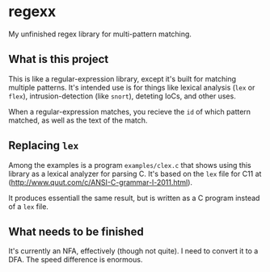 # regexx
My unfinished regex library for multi-pattern matching.

## What is this project

This is like a regular-expression library, except it's built for
matching multiple patterns. It's intended use is for things like
lexical analysis (`lex` or `flex`), intrusion-detection (like `snort`),
deteting IoCs, and other uses.

When a regular-expression matches, you recieve the `id` of which pattern
matched, as well as the text of the match.

## Replacing `lex`

Among the examples is a program `examples/clex.c` that shows using this
library as a lexical analyzer for parsing C. It's based on the `lex` file
for C11 at (http://www.quut.com/c/ANSI-C-grammar-l-2011.html).

It produces essentiall the same result, but is written as a C program instead
of a `lex` file.

## What needs to be finished

It's currently an NFA, effectively (though not quite). I need to convert it
to a DFA. The speed difference is enormous.



